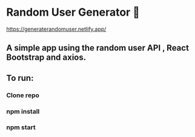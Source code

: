 # Random User Generator 👤

https://generaterandomuser.netlify.app/

## A simple app using the random user API , React Bootstrap and axios.

## To run:

### Clone repo

### npm install

### npm start

